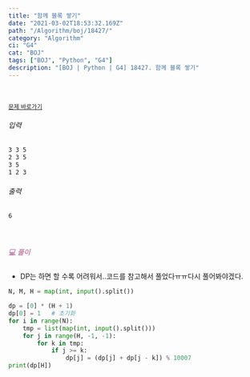 ```yaml
---
title: "함께 블록 쌓기"
date: "2021-03-02T18:53:32.169Z"
path: "/Algorithm/boj/18427/"
category: "Algorithm"
ci: "G4"
cat: "BOJ"
tags: ["BOJ", "Python", "G4"]
description: "[BOJ | Python | G4] 18427. 함께 블록 쌓기"
---
```


<br />

<a href="https://www.acmicpc.net/problem/18427"><small>문제 바로가기</small></a>

###### 입력

```sh
3 3 5
2 3 5
3 5
1 2 3
```

###### 출력

```sh
6
```

<br />

##### <h5 style="color:#C587AE;">💻 풀이</h5>

* DP는 하면 할 수록 어려워서..코드를 참고해서 풀었다ㅠㅠ다시 풀어봐야겠다.

```python
N, M, H = map(int, input().split())

dp = [0] * (H + 1)
dp[0] = 1   # 초기화
for i in range(N):
    tmp = list(map(int, input().split()))
    for j in range(H, -1, -1):
        for k in tmp:
            if j >= k:
                dp[j] = (dp[j] + dp[j - k]) % 10007
print(dp[H])
```




